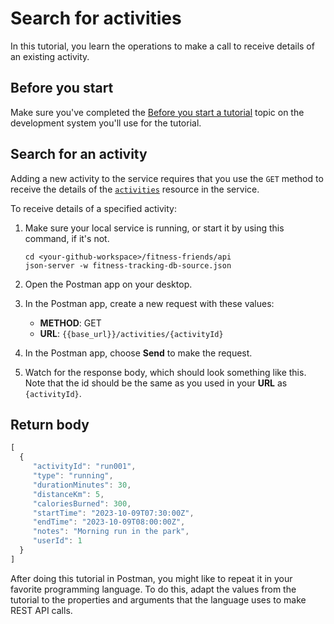 # Search for activities

In this tutorial, you learn the operations to make a call to receive details of an existing activity.

## Before you start

Make sure you've completed the [Before you start a tutorial](../before-you-start-a-tutorial.md) topic on the development system you'll use for the tutorial.

## Search for an activity

Adding a new activity to the service requires that you use the `GET` method to receive the details of the [`activities`](../api/activities.md) resource in the service.

To receive details of a specified activity:

1. Make sure your local service is running, or start it by using this command, if it's not.

    ```shell
    cd <your-github-workspace>/fitness-friends/api
    json-server -w fitness-tracking-db-source.json
    ```

1. Open the Postman app on your desktop.
1. In the Postman app, create a new request with these values:
    * **METHOD**: GET
    * **URL**: `{{base_url}}/activities/{activityId}`

1. In the Postman app, choose **Send** to make the request.
1. Watch for the response body, which should look something like this. Note that the id should be the same as you used in your **URL** as `{activityId}`.

## Return body

```js
[
  {
     "activityId": "run001",
     "type": "running",
     "durationMinutes": 30,
     "distanceKm": 5,
     "caloriesBurned": 300,
     "startTime": "2023-10-09T07:30:00Z",
     "endTime": "2023-10-09T08:00:00Z",
     "notes": "Morning run in the park",
     "userId": 1
  }
]
```
After doing this tutorial in Postman, you might like to repeat it in
your favorite programming language. To do this, adapt the values from
the tutorial to the properties and arguments that the language uses to
make REST API calls.
